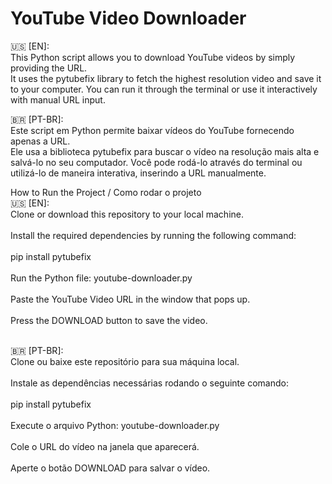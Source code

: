# YouTube Video Downloader
🇺🇸 [EN]: <br>
This Python script allows you to download YouTube videos by simply providing the URL. <br> It uses the pytubefix library to fetch the highest resolution video and save it to your computer.
You can run it through the terminal or use it interactively with manual URL input.

🇧🇷 [PT-BR]: <br>
Este script em Python permite baixar vídeos do YouTube fornecendo apenas a URL. <br> Ele usa a biblioteca pytubefix para buscar o vídeo na resolução mais alta e salvá-lo no seu computador.
Você pode rodá-lo através do terminal ou utilizá-lo de maneira interativa, inserindo a URL manualmente.

How to Run the Project / Como rodar o projeto <br>
🇺🇸 [EN]: <br>
Clone or download this repository to your local machine. <br><br>
Install the required dependencies by running the following command: <br><br>
pip install pytubefix <br><br>
Run the Python file: youtube-downloader.py <br><br>
Paste the YouTube Video URL in the window that pops up. <br><br>
Press the DOWNLOAD button to save the video. <br><br>


🇧🇷 [PT-BR]: <br>
Clone ou baixe este repositório para sua máquina local. <br><br>
Instale as dependências necessárias rodando o seguinte comando: <br><br>
pip install pytubefix <br><br>
Execute o arquivo Python: youtube-downloader.py <br><br>
Cole o URL do vídeo na janela que aparecerá. <br><br>
Aperte o botão DOWNLOAD para salvar o vídeo. <br><br>
